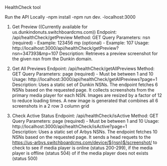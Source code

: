 HealthCheck tool

Run the API Locally
-npm install
-npm run dev. 
-localhost:3000

1. Get Preview ((Currently available for us.dunkindonuts.switchboardcms.com))
Endpoint: /api/healthCheck/getPreview
Method: GET
Query Parameters:
nsn (required) - Example: 123456 
mp (optional) - Example: 107
Usage: http://localhost:3000/api/healthCheck/getPreview?nsn=347393&mp=107
Description:
Retrieves a preview screenshot for the given nsn from the Dunkin domain.


2. Get All Previews
Endpoint: /api/healthCheck/getAllPreviews
Method: GET
Query Parameters:
page (required) - Must be between 1 and 10
Usage: http://localhost:3000/api/healthCheck/getAllPreviews?page=1
Description:
Uses a static set of Dunkin NSNs.
The endpoint fetches 6 NSNs based on the requested page.
It collects screenshots from the primary media player for each NSN.
Images are resized by a factor of 12 to reduce loading times.
A new image is generated that combines all 6 screenshots in a 2 row 3 column grid


3. Check Active Status
Endpoint: /api/healthCheck/isActive
Method: GET
Query Parameters:
page (required) - Must be between 1 and 10
Usage: http://localhost:3000/api/healthCheck/isActive?page=1  
Description:
Uses a static set of Arbys NSNs.
The endpoint fetches 10 NSNs based on the requested page.
It sends a head requets to the https://us-arbys.switchboardcms.com/device/${nsn}$/screenshot/
to check to see if media player is online (status 200-299), if the media player is offline (status 504) 
of if the media player does not exists (status 500)


